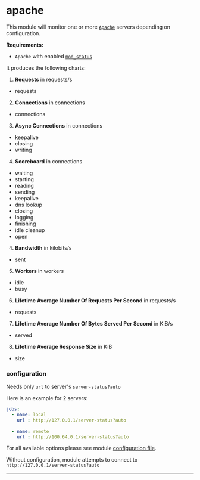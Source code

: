 # apache

This module will monitor one or more [`Apache`](https://httpd.apache.org/) servers depending on configuration.

**Requirements:**
 * `Apache` with enabled [`mod_status`](https://httpd.apache.org/docs/2.4/mod/mod_status.html)

It produces the following charts:

1. **Requests** in requests/s
 * requests

2. **Connections** in connections
 * connections

3. **Async Connections** in connections
 * keepalive
 * closing
 * writing
 
4. **Scoreboard** in connections
 * waiting
 * starting
 * reading
 * sending
 * keepalive
 * dns lookup
 * closing
 * logging
 * finishing
 * idle cleanup
 * open

4. **Bandwidth** in kilobits/s
 * sent

5. **Workers** in workers
 * idle
 * busy

6. **Lifetime Average Number Of Requests Per Second** in requests/s
 * requests

7. **Lifetime Average Number Of Bytes Served Per Second** in KiB/s
 * served

8. **Lifetime Average Response Size** in KiB
 * size

### configuration

Needs only `url` to server's `server-status?auto`

Here is an example for 2 servers:

```yaml
jobs:
  - name: local
    url : http://127.0.0.1/server-status?auto
      
  - name: remote
    url : http://100.64.0.1/server-status?auto
```

For all available options please see module [configuration file](https://github.com/netdata/go.d.plugin/blob/master/config/go.d/apache.conf).

Without configuration, module attempts to connect to `http://127.0.0.1/server-status?auto`

---
